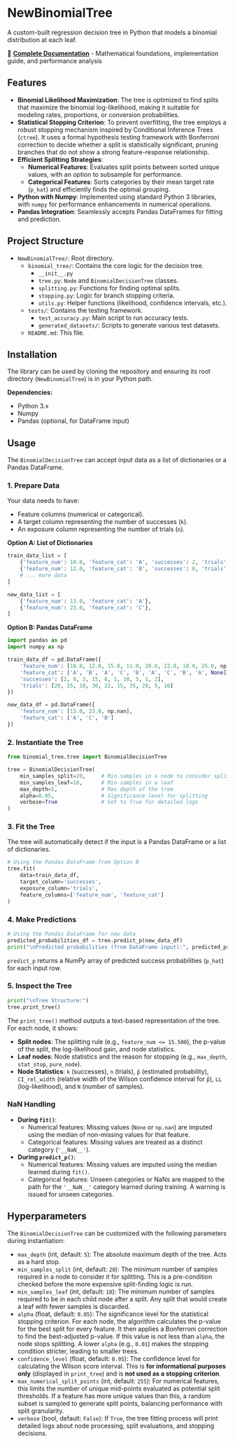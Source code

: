 # NewBinomialTree

A custom-built regression decision tree in Python that models a binomial distribution at each leaf.

📖 **[Complete Documentation](https://kevinjkoning.github.io/BinomialTree/)** - Mathematical foundations, implementation guide, and performance analysis

## Features

*   **Binomial Likelihood Maximization**: The tree is optimized to find splits that maximize the binomial log-likelihood, making it suitable for modeling rates, proportions, or conversion probabilities.
*   **Statistical Stopping Criterion**: To prevent overfitting, the tree employs a robust stopping mechanism inspired by Conditional Inference Trees (`ctree`). It uses a formal hypothesis testing framework with Bonferroni correction to decide whether a split is statistically significant, pruning branches that do not show a strong feature-response relationship.
*   **Efficient Splitting Strategies**:
    *   **Numerical Features**: Evaluates split points between sorted unique values, with an option to subsample for performance.
    *   **Categorical Features**: Sorts categories by their mean target rate (`p_hat`) and efficiently finds the optimal grouping.
*   **Python with Numpy**: Implemented using standard Python 3 libraries, with `numpy` for performance enhancements in numerical operations.
*   **Pandas Integration**: Seamlessly accepts Pandas DataFrames for fitting and prediction.

## Project Structure

*   `NewBinomialTree/`: Root directory.
    *   `binomial_tree/`: Contains the core logic for the decision tree.
        *   `__init__.py`
        *   `tree.py`: `Node` and `BinomialDecisionTree` classes.
        *   `splitting.py`: Functions for finding optimal splits.
        *   `stopping.py`: Logic for branch stopping criteria.
        *   `utils.py`: Helper functions (likelihood, confidence intervals, etc.).
    *   `tests/`: Contains the testing framework.
        *   `test_accuracy.py`: Main script to run accuracy tests.
        *   `generated_datasets/`: Scripts to generate various test datasets.
    *   `README.md`: This file.

## Installation

The library can be used by cloning the repository and ensuring its root directory (`NewBinomialTree`) is in your Python path.

**Dependencies:**
*   Python 3.x
*   Numpy
*   Pandas (optional, for DataFrame input)

## Usage

The `BinomialDecisionTree` can accept input data as a list of dictionaries or a Pandas DataFrame.

### 1. Prepare Data

Your data needs to have:
*   Feature columns (numerical or categorical).
*   A target column representing the number of successes (`k`).
*   An exposure column representing the number of trials (`n`).

**Option A: List of Dictionaries**
```python
train_data_list = [
    {'feature_num': 10.0, 'feature_cat': 'A', 'successes': 2, 'trials': 20},
    {'feature_num': 12.0, 'feature_cat': 'B', 'successes': 8, 'trials': 25},
    # ... more data
]

new_data_list = [
    {'feature_num': 13.0, 'feature_cat': 'A'},
    {'feature_num': 23.0, 'feature_cat': 'C'},
]
```

**Option B: Pandas DataFrame**
```python
import pandas as pd
import numpy as np

train_data_df = pd.DataFrame({
    'feature_num': [10.0, 12.0, 15.0, 11.0, 20.0, 22.0, 18.0, 25.0, np.nan, 10.0],
    'feature_cat': ['A', 'B', 'A', 'C', 'B', 'A', 'C', 'B', 'A', None],
    'successes': [2, 8, 3, 15, 6, 1, 18, 5, 1, 2],
    'trials': [20, 25, 18, 30, 22, 15, 35, 20, 5, 10]
})

new_data_df = pd.DataFrame({
    'feature_num': [13.0, 23.0, np.nan],
    'feature_cat': ['A', 'C', 'B']
})
```

### 2. Instantiate the Tree
```python
from binomial_tree.tree import BinomialDecisionTree

tree = BinomialDecisionTree(
    min_samples_split=20,     # Min samples in a node to consider splitting
    min_samples_leaf=10,      # Min samples in a leaf
    max_depth=5,              # Max depth of the tree
    alpha=0.05,               # Significance level for splitting
    verbose=True              # Set to True for detailed logs
)
```

### 3. Fit the Tree

The tree will automatically detect if the input is a Pandas DataFrame or a list of dictionaries.

```python
# Using the Pandas DataFrame from Option B
tree.fit(
    data=train_data_df,
    target_column='successes',
    exposure_column='trials',
    feature_columns=['feature_num', 'feature_cat']
)
```

### 4. Make Predictions
```python
# Using the Pandas DataFrame for new data
predicted_probabilities_df = tree.predict_p(new_data_df)
print("\nPredicted probabilities (from DataFrame input):", predicted_probabilities_df)
```
`predict_p` returns a NumPy array of predicted success probabilities (`p_hat`) for each input row.

### 5. Inspect the Tree
```python
print("\nTree Structure:")
tree.print_tree()
```
The `print_tree()` method outputs a text-based representation of the tree. For each node, it shows:
*   **Split nodes**: The splitting rule (e.g., `feature_num <= 15.500`), the p-value of the split, the log-likelihood gain, and node statistics.
*   **Leaf nodes**: Node statistics and the reason for stopping (e.g., `max_depth`, `stat_stop`, `pure_node`).
*   **Node Statistics**: `k` (successes), `n` (trials), `p̂` (estimated probability), `CI_rel_width` (relative width of the Wilson confidence interval for `p̂`), `LL` (log-likelihood), and `N` (number of samples).

### NaN Handling
*   **During `fit()`**:
    *   Numerical features: Missing values (`None` or `np.nan`) are imputed using the median of non-missing values for that feature.
    *   Categorical features: Missing values are treated as a distinct category (`'__NaN__'`).
*   **During `predict_p()`**:
    *   Numerical features: Missing values are imputed using the median learned during `fit()`.
    *   Categorical features: Unseen categories or NaNs are mapped to the path for the `'__NaN__'` category learned during training. A warning is issued for unseen categories.

## Hyperparameters

The `BinomialDecisionTree` can be customized with the following parameters during instantiation:

*   `max_depth` (int, default: `5`): The absolute maximum depth of the tree. Acts as a hard stop.
*   `min_samples_split` (int, default: `20`): The minimum number of samples required in a node to consider it for splitting. This is a pre-condition checked before the more expensive split-finding logic is run.
*   `min_samples_leaf` (int, default: `10`): The minimum number of samples required to be in each child node after a split. Any split that would create a leaf with fewer samples is discarded.
*   `alpha` (float, default: `0.05`): The significance level for the statistical stopping criterion. For each node, the algorithm calculates the p-value for the best split for every feature. It then applies a Bonferroni correction to find the best-adjusted p-value. If this value is not less than `alpha`, the node stops splitting. A lower `alpha` (e.g., `0.01`) makes the stopping condition stricter, leading to smaller trees.
*   `confidence_level` (float, default: `0.95`): The confidence level for calculating the Wilson score interval. This is **for informational purposes only** (displayed in `print_tree`) and is **not used as a stopping criterion**.
*   `max_numerical_split_points` (int, default: `255`): For numerical features, this limits the number of unique mid-points evaluated as potential split thresholds. If a feature has more unique values than this, a random subset is sampled to generate split points, balancing performance with split granularity.
*   `verbose` (bool, default: `False`): If `True`, the tree fitting process will print detailed logs about node processing, split evaluations, and stopping decisions.